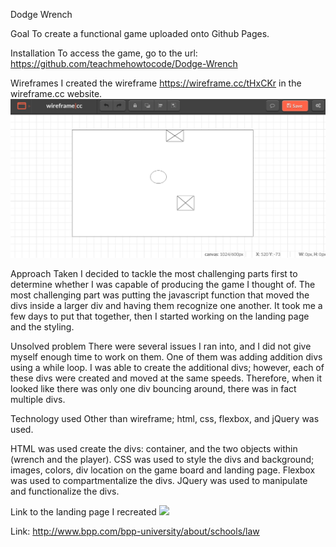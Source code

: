 Dodge Wrench

Goal 
To create a functional game uploaded onto Github Pages.

Installation
To access the game, go to the url:
https://github.com/teachmehowtocode/Dodge-Wrench

Wireframes
I created the wireframe https://wireframe.cc/tHxCKr in the wireframe.cc website.
![](Wireframe.png)

Approach Taken
I decided to tackle the most challenging parts first to determine whether I was capable of 
producing the game I thought of. The most challenging part was putting the javascript 
function that moved the divs inside a larger div and having them recognize one another.
It took me a few days to put that together, then I started working on the landing page
and the styling. 

Unsolved problem
There were several issues I ran into, and I did not give myself enough time to work on them.
One of them was adding addition divs using a while loop. I was able to create the additional
divs; however, each of these divs were created and moved at the same speeds. Therefore,
when it looked like there was only one div bouncing around, there was in fact multiple
divs. 


Technology used
Other than wireframe; html, css, flexbox, and jQuery was used.

HTML was used create the divs: container, and the two objects within
(wrench and the player).
CSS was used to style the divs and background; images, colors, div
location on the game board and landing page.
Flexbox was used to compartmentalize the divs.
JQuery was used to manipulate and functionalize the divs.


Link to the landing page I recreated
![](Landingpage.png)

Link: http://www.bpp.com/bpp-university/about/schools/law

